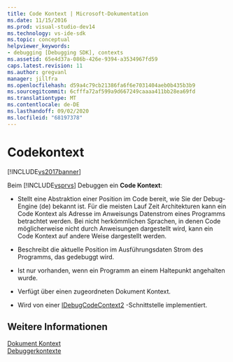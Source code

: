 ```yaml
---
title: Code Kontext | Microsoft-Dokumentation
ms.date: 11/15/2016
ms.prod: visual-studio-dev14
ms.technology: vs-ide-sdk
ms.topic: conceptual
helpviewer_keywords:
- debugging [Debugging SDK], contexts
ms.assetid: 65e4d37a-086b-426e-9394-a3534967fd59
caps.latest.revision: 11
ms.author: gregvanl
manager: jillfra
ms.openlocfilehash: d59a4c79cb21386fa6f6e7031404aeb0b435b3b9
ms.sourcegitcommit: 6cfffa72af599a9d667249caaaa411bb28ea69fd
ms.translationtype: MT
ms.contentlocale: de-DE
ms.lasthandoff: 09/02/2020
ms.locfileid: "68197378"
---
```

# <a name="code-context"></a>Codekontext
[!INCLUDE[vs2017banner](../../includes/vs2017banner.md)]

Beim [!INCLUDE[vsprvs](../../includes/vsprvs-md.md)] Debuggen ein **Code Kontext**:  
  
- Stellt eine Abstraktion einer Position im Code bereit, wie Sie der Debug-Engine (de) bekannt ist. Für die meisten Lauf Zeit Architekturen kann ein Code Kontext als Adresse im Anweisungs Datenstrom eines Programms betrachtet werden. Bei nicht herkömmlichen Sprachen, in denen Code möglicherweise nicht durch Anweisungen dargestellt wird, kann ein Code Kontext auf andere Weise dargestellt werden.  
  
- Beschreibt die aktuelle Position im Ausführungsdaten Strom des Programms, das gedebuggt wird.  
  
- Ist nur vorhanden, wenn ein Programm an einem Haltepunkt angehalten wurde.  
  
- Verfügt über einen zugeordneten Dokument Kontext.  
  
- Wird von einer [IDebugCodeContext2](../../extensibility/debugger/reference/idebugcodecontext2.md) -Schnittstelle implementiert.  
  
## <a name="see-also"></a>Weitere Informationen  
 [Dokument Kontext](../../extensibility/debugger/document-context.md)   
 [Debuggerkontexte](../../extensibility/debugger/debugger-contexts.md)
